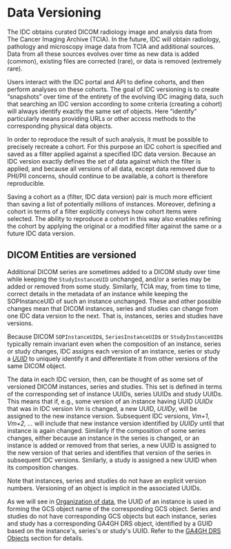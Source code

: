 # Data Versioning

The IDC obtains curated DICOM radiology image and analysis data from The Cancer Imaging Archive \(TCIA\). In the future, IDC will obtain radiology, pathology and microscopy image data from TCIA and additional sources. Data from all these sources evolves over time as new data is added \(common\), existing files are corrected \(rare\), or data is removed \(extremely rare\).

Users interact with the IDC portal and API to define cohorts, and then perform analyses on these cohorts. The goal of IDC versioning is to create “snapshots” over time of the entirety of the evolving IDC imaging data, such that searching an IDC version according to some criteria \(creating a cohort\) will always identify exactly the same set of objects. Here “identify” particularly means providing URLs or other access methods to the corresponding physical data objects.

In order to reproduce the result of such analysis, it must be possible to precisely recreate a cohort. For this purpose an IDC cohort is specified and saved as a filter applied against a specified IDC data version. Because an IDC version exactly defines the set of data against which the filter is applied, and because all versions of all data, except data removed due to PHI/PII concerns, should continue to be available, a cohort is therefore reproducible.

Saving a cohort as a \(filter, IDC data version\) pair is much more efficient than saving a list of potentially millions of instances. Moreover, defining a cohort in terms of a filter explicitly conveys how cohort items were selected. The ability to reproduce a cohort in this way also enables refining the cohort by applying the original or a modified filter against the same or a future IDC data version.

## DICOM Entities are versioned

Additional DICOM series are sometimes added to a DICOM study over time while keeping the `StudyInstanceUID` unchanged, and/or a series may be added or removed from some study. Similarly, TCIA may, from time to time, correct details in the metadata of an instance while keeping the SOPInstanceUID of such an instance unchanged. These and other possible changes mean that DICOM instances, series and studies can change from one IDC data version to the next. That is, instances, series and studies have versions.

Because DICOM `SOPInstanceUID`s, `SeriesInstanceUID`s or `StudyInstanceUID`s typically remain invariant even when the composition of an instance, series or study changes, IDC assigns each version of an instance, series or study a [_UUID_](https://en.wikipedia.org/wiki/Universally_unique_identifier#:~:text=A%20universally%20unique%20identifier%20%28UUID,%2C%20for%20practical%20purposes%2C%20unique.) to uniquely identify it and differentiate it from other versions of the same DICOM object.

The data in each IDC version, then, can be thought of as some set of versioned DICOM instances, series and studies. This set is defined in terms of the corresponding set of instance UUIDs, series UUIDs and study UUIDs. This means that if, e.g., some version of an instance having UUID _UUIDx_ that was in IDC version _Vm_ is changed, a new UUID, _UUIDy_, will be assigned to the new instance version. Subsequent IDC versions, _Vm+1_, _Vm+2, ..._ will include that new instance version identified by _UUIDy_ until that instance is again changed. Similarly if the composition of some series changes, either because an instance in the series is changed, or an instance is added or removed from that series, a new UUID is assigned to the new version of that series and identifies that version of the series in subsequent IDC versions. Similarly, a study is assigned a new UUID when its composition changes.

Note that instances, series and studies do not have an explicit version numbers. Versioning of an object is implicit in the associated UUIDs.

As we will see in [Organization of data](organization-of-data-1.md), the UUID of an instance is used in forming the GCS object name of the corresponding GCS object. Series and studies do not have corresponding GCS objects but each instance, series and study has a corresponding GA4GH DRS object, identified by a GUID based on the instance's, series's or study's UUID. Refer to the [GA4GH DRS Objects](ga4gh-drs-objects.md) section for details.

